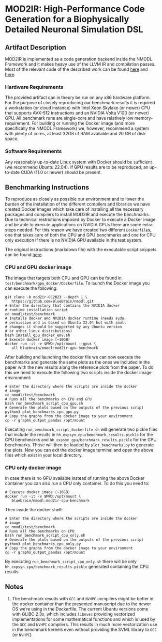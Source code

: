 
# MOD2IR: High-Performance Code Generation for a Biophysically Detailed Neuronal Simulation DSL

## Artifact Description

MOD2IR is implemented as a code generation backend inside the NMODL Framework and it makes heavy
use of the LLVM IR and compilation passes. Most of the relevant code of the described work can be
found [here](https://github.com/BlueBrain/nmodl/tree/llvm/src/codegen/llvm) and
[here](https://github.com/BlueBrain/nmodl/tree/llvm/test/benchmark).

### Hardware Requirements

The provided artifact can in theory be run on any x86 hardware platform. For the purpose of closely
reproducing our benchmark results it is required a workstation (or cloud instance) with Intel Xeon
Skylake (or newer) CPU that supports AVX-512 instructions and an NVIDIA Volta V100 (or newer) GPU.
All benchmark runs are single-core and have relatively low memory-requirement. For building or running
the Docker image (and more specifically the NMODL Framework) we, however, recommend a system with plenty
of cores, at least 32GB of RAM available and 20 GB of disk space.

### Software Requirements

Any reasonably up-to-date Linux system with Docker should be sufficient (we recommend Ubuntu 22.04). If GPU results are to be
reproduced, an up-to-date CUDA (11.0 or newer) should be present.

## Benchmarking Instructions

To reproduce as closely as possible our environment and to lower the burden of the
installation of the different compilers and libraries we have created Docker images which take
care of installing all the necessary packages and compilers to install MOD2IR and execute the
benchmarks.
Due to technical restrictions imposed by Docker to execute a Docker image and be able to execute
applications on NVIDIA GPUs there are some extra steps needed. For this reason we have created two
different `Dockerfile`s, one that takes care of both the CPU and GPU benchmarks and one for CPU only
execution if there is no NVIDIA GPU available in the test system.

The original instructions (markdown file) with the executable script snippets can be found [here](https://github.com/BlueBrain/nmodl/blob/a65b15ca3edf9f069adb83bb78b9611d58b15a58/docs/CC2023/README.md).

### CPU and GPU docker image

The image that targets both CPU and GPU can be found in `test/benchmark/gpu_docker/Dockerfile`.
To launch the Docker image you can execute the following:

```
git clone -b mod2ir-CC2023 --depth 1 \
   https://github.com/BlueBrain/nmodl.git
# Enter the directory that contains the NVIDIA docker
# runtime installation script
cd nmodl/test/benchmark
# Installs docker and NVIDIA docker runtime (needs sudo
# permission and is based on Ubuntu 22.04 but with small
# changes it should be supported by any Ubuntu version
# or other linux distributions)
bash install_gpu_docker_env.sh
# Execute docker image (~16GB)
docker run -it -v $PWD:/opt/mount --gpus \
   all bluebrain/nmodl:mod2ir-gpu-benchmark
```

After building and launching the docker file we can now execute the benchmarks and generate the same
plots as the ones we included in the paper with the new results along the reference plots from the paper.
To do this we need to execute the following two scripts inside the docker image environment:

```
# Enter the directory where the scripts are inside the docker
# image
cd nmodl/test/benchmark
# Runs all the benchmarks on CPU and GPU
bash run_benchmark_script_cpu_gpu.sh
# Generate the plots based on the outputs of the previous script
python3 plot_benchmarks_cpu_gpu.py
# Copy the graphs from the docker image to your environment
cp -r graphs_output_pandas /opt/mount
```

Executing `run_benchmark_script_dockerfile.sh` will generate two pickle files that include the results
in `hh_expsyn_cpu/benchmark_results.pickle` for the CPU benchmarks and `hh_expsyn_gpu/benchmark_results.pickle`
for the GPU benchmarks. Those will then be loaded by `plot_benchmarks.py` to generate the plots.
Now you can exit the docker image terminal and open the above files which exist in your local directory.


### CPU only docker image

In case there is no GPU available instead of running the above Docker container you can also run a
CPU only container.
To do this you need to:

```
# Execute docker image (~16GB)
docker run -it -v $PWD:/opt/mount \
   bluebrain/nmodl:mod2ir-cpu-benchmark
```

Then inside the docker shell:

```
# Enter the directory where the scripts are inside the docker
# image
cd nmodl/test/benchmark
# Runs all the benchmarks on CPU
bash run_benchmark_script_cpu_only.sh
# Generate the plots based on the outputs of the previous script
python3 plot_benchmarks_cpu_only.py
# Copy the graphs from the docker image to your environment
cp -r graphs_output_pandas /opt/mount
```

By executing `run_benchmark_script_cpu_only.sh` there will be only `hh_expsyn_cpu/benchmark_results.pickle`
generated containing the CPU results.


## Notes

1. The benchmark results with `GCC` and `NVHPC` compilers might be better in the docker container than the presented manuscript due to the newer OS we’re using in the Dockerfile. The current Ubuntu versions come with GLIBC 2.3x, which includes `libmvec` providing vectorized implementations for some mathematical functions and which is used by the `GCC` and `NVHPC` compilers. This results in much more vectorization use in the benchmark kernels even without providing the SVML library to `GCC` (or `NVHPC`).